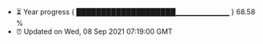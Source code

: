- ⏳ Year progress { ████████████████████▁▁▁▁▁▁▁▁▁▁ } 68.58 %
- ⏰ Updated on Wed, 08 Sep 2021 07:19:00 GMT

